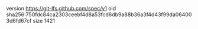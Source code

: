 version https://git-lfs.github.com/spec/v1
oid sha256:750fdc84ca2303ceebf4d8a53fcd6db9a88b36a3f4d43f99da064003d6fd67cf
size 1421
